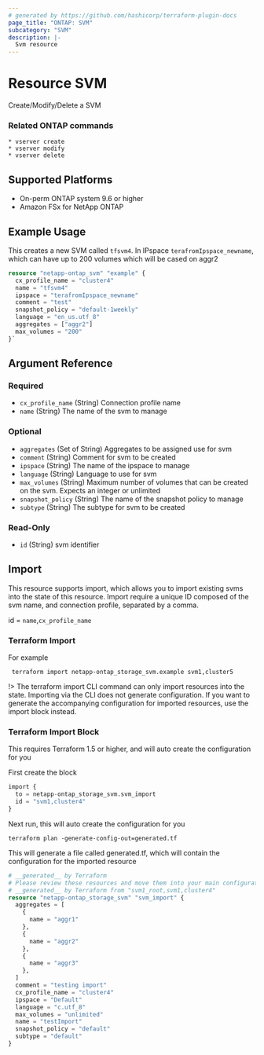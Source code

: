 ```yaml
---
# generated by https://github.com/hashicorp/terraform-plugin-docs
page_title: "ONTAP: SVM"
subcategory: "SVM"
description: |-
  Svm resource
---
```


# Resource SVM

Create/Modify/Delete a SVM 

### Related ONTAP commands
```commandline
* vserver create
* vserver modify
* vserver delete
```

## Supported Platforms
* On-perm ONTAP system 9.6 or higher
* Amazon FSx for NetApp ONTAP


## Example Usage

This creates a new SVM called `tfsvm4`. In IPspace `terafromIpspace_newname`, which can have up to 200 volumes which will be cased on aggr2
```terraform
resource "netapp-ontap_svm" "example" {
  cx_profile_name = "cluster4"
  name = "tfsvm4"
  ipspace = "terafromIpspace_newname"
  comment = "test"
  snapshot_policy = "default-1weekly"
  language = "en_us.utf_8"
  aggregates = ["aggr2"]
  max_volumes = "200"
}`
```

<!-- schema generated by tfplugindocs -->
## Argument Reference

### Required

- `cx_profile_name` (String) Connection profile name
- `name` (String) The name of the svm to manage

### Optional

- `aggregates` (Set of String) Aggregates to be assigned use for svm
- `comment` (String) Comment for svm to be created
- `ipspace` (String) The name of the ipspace to manage
- `language` (String) Language to use for svm
- `max_volumes` (String) Maximum number of volumes that can be created on the svm. Expects an integer or unlimited
- `snapshot_policy` (String) The name of the snapshot policy to manage
- `subtype` (String) The subtype for svm to be created

### Read-Only

- `id` (String) svm identifier

## Import
This resource supports import, which allows you to import existing svms into the state of this resource.
Import require a unique ID composed of the svm name, and connection profile, separated by a comma.

id = `name`,`cx_profile_name`

### Terraform Import

For example
```shell
 terraform import netapp-ontap_storage_svm.example svm1,cluster5
```
!> The terraform import CLI command can only import resources into the state. Importing via the CLI does not generate configuration. If you want to generate the accompanying configuration for imported resources, use the import block instead.

### Terraform Import Block
This requires Terraform 1.5 or higher, and will auto create the configuration for you

First create the block
```terraform
import {
  to = netapp-ontap_storage_svm.svm_import
  id = "svm1,cluster4"
}
```
Next run, this will auto create the configuration for you
```shell
terraform plan -generate-config-out=generated.tf
```
This will generate a file called generated.tf, which will contain the configuration for the imported resource
```terraform
# __generated__ by Terraform
# Please review these resources and move them into your main configuration files.
# __generated__ by Terraform from "svm1_root,svm1,cluster4"
resource "netapp-ontap_storage_svm" "svm_import" {
  aggregates = [
    {
      name = "aggr1"
    },
    {
      name = "aggr2"
    },
    {
      name = "aggr3"
    },
  ]
  comment = "testing import"
  cx_profile_name = "cluster4"
  ipspace = "Default"
  language = "c.utf_8"
  max_volumes = "unlimited"
  name = "testImport"
  snapshot_policy = "default"
  subtype = "default"
}
```
